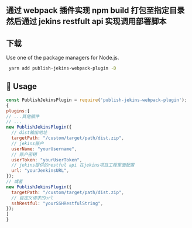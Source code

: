 
## 通过 webpack 插件实现 npm build 打包至指定目录 然后通过 jekins restfult api 实现调用部署脚本

## 下载

Use one of the package managers for Node.js.

```bash
 yarn add publish-jekins-webpack-plugin -D
```

## 🔨 Usage

```js
const PublishJekinsPlugin = require('publish-jekins-webpack-plugin');
{
plugins:[
// ...其他插件
// ...
new PublishJekinsPlugin({
  // dist输出地址
  targetPath: "/custom/target/path/dist.zip",
  // jekins账户
  userName: "yourUsername",
  // 账户密钥
  userToken: "yourUserToken",
  // jekins提供的restful api 在jekins项目工程里面配置
  url: "yourJenkinsURL",
});
// 或者
new PublishJekinsPlugin({
  targetPath: "/custom/target/path/dist.zip",
  // 自定义请求的url
  sshRestful: "yourSSHRestfulString",
});
]
}
```
